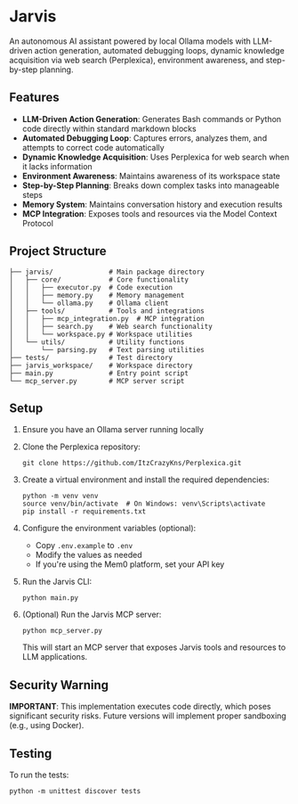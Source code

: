 # Jarvis

An autonomous AI assistant powered by local Ollama models with LLM-driven action generation, automated debugging loops, dynamic knowledge acquisition via web search (Perplexica), environment awareness, and step-by-step planning.

## Features

- **LLM-Driven Action Generation**: Generates Bash commands or Python code directly within standard markdown blocks
- **Automated Debugging Loop**: Captures errors, analyzes them, and attempts to correct code automatically
- **Dynamic Knowledge Acquisition**: Uses Perplexica for web search when it lacks information
- **Environment Awareness**: Maintains awareness of its workspace state
- **Step-by-Step Planning**: Breaks down complex tasks into manageable steps
- **Memory System**: Maintains conversation history and execution results
- **MCP Integration**: Exposes tools and resources via the Model Context Protocol

## Project Structure

```
├── jarvis/              # Main package directory
│   ├── core/            # Core functionality
│   │   ├── executor.py  # Code execution
│   │   ├── memory.py    # Memory management
│   │   └── ollama.py    # Ollama client
│   ├── tools/           # Tools and integrations
│   │   ├── mcp_integration.py  # MCP integration
│   │   ├── search.py    # Web search functionality
│   │   └── workspace.py # Workspace utilities
│   └── utils/           # Utility functions
│       └── parsing.py   # Text parsing utilities
├── tests/               # Test directory
├── jarvis_workspace/    # Workspace directory
├── main.py              # Entry point script
└── mcp_server.py        # MCP server script
```

## Setup

1. Ensure you have an Ollama server running locally
2. Clone the Perplexica repository:
   ```
   git clone https://github.com/ItzCrazyKns/Perplexica.git
   ```
3. Create a virtual environment and install the required dependencies:
   ```
   python -m venv venv
   source venv/bin/activate  # On Windows: venv\Scripts\activate
   pip install -r requirements.txt
   ```
4. Configure the environment variables (optional):
   - Copy `.env.example` to `.env`
   - Modify the values as needed
   - If you're using the Mem0 platform, set your API key
5. Run the Jarvis CLI:
   ```
   python main.py
   ```

6. (Optional) Run the Jarvis MCP server:
   ```
   python mcp_server.py
   ```
   This will start an MCP server that exposes Jarvis tools and resources to LLM applications.

## Security Warning

**IMPORTANT**: This implementation executes code directly, which poses significant security risks. Future versions will implement proper sandboxing (e.g., using Docker).

## Testing

To run the tests:

```
python -m unittest discover tests
```
